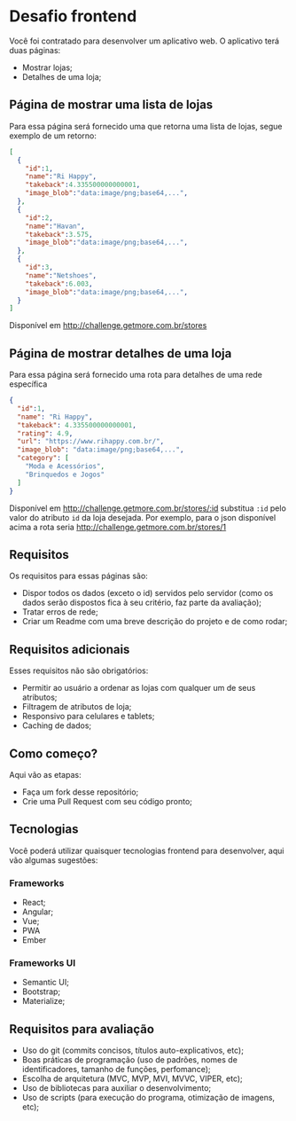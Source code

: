 # Desafio frontend    

Você foi contratado para desenvolver um aplicativo web. O aplicativo terá duas páginas:  

- Mostrar lojas;
- Detalhes de uma loja;

## Página de mostrar uma lista de lojas  
Para essa página será fornecido uma que retorna uma lista de lojas, segue exemplo de um retorno: 
```json  
[
  {
    "id":1,
    "name":"Ri Happy",
    "takeback":4.335500000000001,
    "image_blob":"data:image/png;base64,...",
  },
  {
    "id":2,
    "name":"Havan",
    "takeback":3.575,
    "image_blob":"data:image/png;base64,...",
  },
  {
    "id":3,
    "name":"Netshoes",
    "takeback":6.003,
    "image_blob":"data:image/png;base64,...",
  }
]
```
Disponível em http://challenge.getmore.com.br/stores

## Página de mostrar detalhes de uma loja 
Para essa página será fornecido uma rota para detalhes de uma rede específica
```json
{
  "id":1,
  "name": "Ri Happy",
  "takeback": 4.335500000000001,
  "rating": 4.9,
  "url": "https://www.rihappy.com.br/",
  "image_blob": "data:image/png;base64,...",
  "category": [
    "Moda e Acessórios",
    "Brinquedos e Jogos"
  ]
}
```
Disponível em http://challenge.getmore.com.br/stores/:id substitua `:id` pelo valor do atributo `id` da loja desejada. Por exemplo, para o json disponível acima a rota seria http://challenge.getmore.com.br/stores/1 

## Requisitos
Os requisitos para essas páginas são:
- Dispor todos os dados (exceto o id) servidos pelo servidor (como os dados serão dispostos fica à seu critério, faz parte da avaliação);
- Tratar erros de rede;
- Criar um Readme com uma breve descrição do projeto e de como rodar;

## Requisitos adicionais
Esses requisitos não são obrigatórios:
- Permitir ao usuário a ordenar as lojas com qualquer um de seus atributos;
- Filtragem de atributos de loja;
- Responsivo para celulares e tablets;
- Caching de dados;

## Como começo?
Aqui vão as etapas:
- Faça um fork desse repositório;
- Crie uma Pull Request com seu código pronto;

## Tecnologias
Você poderá utilizar quaisquer tecnologias frontend para desenvolver, aqui vão algumas sugestões:

### Frameworks
- React;
- Angular;
- Vue;
- PWA
- Ember

### Frameworks UI
- Semantic UI;
- Bootstrap;
- Materialize;

## Requisitos para avaliação
- Uso do git (commits concisos, títulos auto-explicativos, etc);
- Boas práticas de programação (uso de padrões, nomes de identificadores, tamanho de funções, perfomance);
- Escolha de arquitetura (MVC, MVP, MVI, MVVC, VIPER, etc);
- Uso de bibliotecas para auxiliar o desenvolvimento;
- Uso de scripts (para execução do programa, otimização de imagens, etc);
